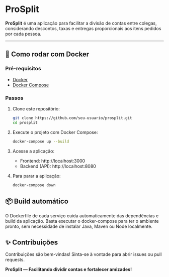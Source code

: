 # ProSplit

**ProSplit** é uma aplicação para facilitar a divisão de contas entre colegas, considerando descontos, taxas e entregas proporcionais aos itens pedidos por cada pessoa.

---

## 🐳 Como rodar com Docker

### Pré-requisitos

- [Docker](https://www.docker.com/)
- [Docker Compose](https://docs.docker.com/compose/)

### Passos

1. Clone este repositório:
   ```bash
   git clone https://github.com/seu-usuario/prosplit.git
   cd prosplit
   ```

2. Execute o projeto com Docker Compose:
   ```bash
   docker-compose up --build
   ```

3. Acesse a aplicação:
   - Frontend: http://localhost:3000
   - Backend (API): http://localhost:8080

4. Para parar a aplicação:
   ```bash
   docker-compose down
   ```

## 📦 Build automático

O Dockerfile de cada serviço cuida automaticamente das dependências e build da aplicação. Basta executar o docker-compose para ter o ambiente pronto, sem necessidade de instalar Java, Maven ou Node localmente.

## ✨ Contribuições

Contribuições são bem-vindas! Sinta-se à vontade para abrir issues ou pull requests.

**ProSplit — Facilitando dividir contas e fortalecer amizades!**
